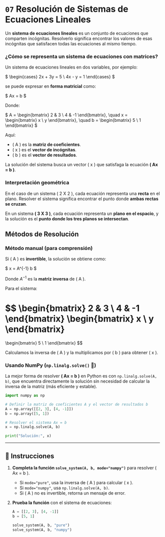 # `07` Resolución de Sistemas de Ecuaciones Lineales  

Un **sistema de ecuaciones lineales** es un conjunto de ecuaciones que comparten incógnitas. Resolverlo significa encontrar los valores de esas incógnitas que satisfacen todas las ecuaciones al mismo tiempo.

### ¿Cómo se representa un sistema de ecuaciones con matrices?  

Un sistema de ecuaciones lineales en dos variables, por ejemplo:

$
\begin{cases} 
2x + 3y = 5 \\ 
4x - y = 1 
\end{cases}
$

se puede expresar en **forma matricial** como:

$
Ax = b
$

Donde:

$
A = \begin{bmatrix} 2 & 3 \\ 4 & -1 \end{bmatrix}, \quad
x = \begin{bmatrix} x \\ y \end{bmatrix}, \quad
b = \begin{bmatrix} 5 \\ 1 \end{bmatrix}
$

Aquí:
- \( A \) es la **matriz de coeficientes**.
- \( x \) es el **vector de incógnitas**.
- \( b \) es el **vector de resultados**.

La solución del sistema busca un vector \( x \) que satisfaga la ecuación **\( Ax = b \)**.



### Interpretación geométrica  

En el caso de un sistema \( 2 X 2 \), cada ecuación representa una **recta** en el plano. Resolver el sistema significa encontrar el punto donde **ambas rectas se cruzan**.  

En un sistema **\( 3 X 3 \)**, cada ecuación representa un **plano en el espacio**, y la solución es el **punto donde los tres planos se intersectan**.


## Métodos de Resolución  

### **Método manual (para comprensión)**  

Si \( A \) es **invertible**, la solución se obtiene como:

$
x = A^{-1} b
$

Donde $A^{-1}$ es la **matriz inversa** de \( A \).

Para el sistema:

$$
\begin{bmatrix} 2 & 3 \\ 4 & -1 \end{bmatrix} 
\begin{bmatrix} x \\ y \end{bmatrix} 
= 
\begin{bmatrix} 5 \\ 1 \end{bmatrix}
$$

Calculamos la inversa de \( A \) y la multiplicamos por \( b \) para obtener \( x \).



### **Usando NumPy (`np.linalg.solve()` 🚀)**  

La mejor forma de resolver **\( Ax = b \)** en Python es con `np.linalg.solve(A, b)`, que encuentra directamente la solución sin necesidad de calcular la inversa de la matriz (más eficiente y estable).

```python
import numpy as np

# Definir la matriz de coeficientes A y el vector de resultados b
A = np.array([[2, 3], [4, -1]])
b = np.array([5, 1])

# Resolver el sistema Ax = b
x = np.linalg.solve(A, b)

print("Solución:", x)
```

---

## 📝 Instrucciones  

1. **Completa la función `solve_system(A, b, mode="numpy")`** para resolver \( Ax = b \).  
   - Si `mode="pure"`, usa la inversa de \( A \) para calcular \( x \).  
   - Si `mode="numpy"`, usa `np.linalg.solve(A, b)`.  
   - Si \( A \) no es invertible, retorna un mensaje de error.  

2. **Prueba la función** con el sistema de ecuaciones:

   ```python
   A = [[2, 3], [4, -1]]
   b = [5, 1]

   solve_system(A, b, "pure")
   solve_system(A, b, "numpy")
   ```